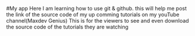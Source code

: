 #My app
Here I am learning how to use git & github.
this will help me post the link of the source code of my up comming tutorials on my youTube channel(Maxdev Genius)
This is for the viewers to see and even download the source code of the tutorials they are watching